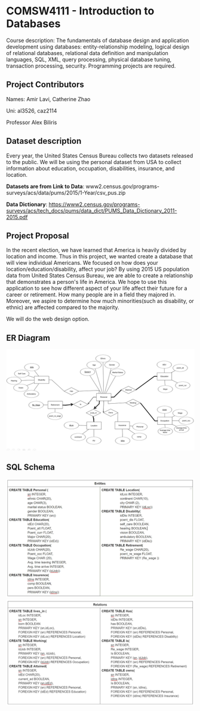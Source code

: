 # COMSW4111 - Introduction to Databases
Course description: The fundamentals of database design and application development using databases: entity-relationship modeling, logical design of relational databases, relational data definition and manipulation languages, SQL, XML, query processing, physical database tuning, transaction processing, security. Programming projects are required.

## Project Contributors
Names: Amir Lavi, Catherine Zhao

Uni: al3526, caz2114

Professor Alex Biliris

## Dataset description
Every year, the United States Census Bureau collects two datasets released to the public. We will be using the personal dataset from USA to collect information about education, occupation, disabilities, insurance, and location.  

__Datasets are from Link to Data__: www2.census.gov/programs-surveys/acs/data/pums/2015/1-Year/csv_pus.zip

__Data Dictionary__: https://www2.census.gov/programs-surveys/acs/tech_docs/pums/data_dict/PUMS_Data_Dictionary_2011-2015.pdf


## Project Proposal
In the recent election, we have learned that America is heavily divided by location and income. Thus in this project, we wanted create a database that will view individual Americans. We focused on how does your location/education/disability, affect your job? By using 2015 US population data from United States Census Bureau, we are able to create a relationship that demonstrates a person's life in America. We hope to use this application to see how different aspect of your life affect their future for a career or retirement. How many people are in a field they majored in. Moreover, we aspire to determine how much minorities(such as disability, or ethnic) are affected compared to the majority.

We will do the web design option.


 ## ER Diagram
![alt tag](https://github.com/caz2114/IntroDatabases/blob/master/Diagrams/Capture3.JPG)

## SQL Schema
![alt tag](https://github.com/caz2114/IntroDatabases/blob/master/Diagrams/Capture.JPG)
![alt tag](https://github.com/caz2114/IntroDatabases/blob/master/Diagrams/Capture1.JPG)

  
  
  
  
